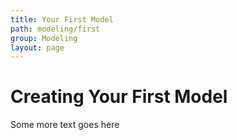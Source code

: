 ```yaml
---
title: Your First Model
path: modeling/first
group: Modeling
layout: page
---
```

# Creating Your First Model
Some more text goes here
